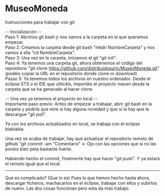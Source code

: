 # MuseoMoneda

Instrucciones para trabajar con git

-- Inicialización --<br/>
Paso 1: Abrimos git bash y nos vamos a la carpeta en la que queramos empezar.<br/>
Paso 2: Creamos la carpeta desde git bash "mkdir NombreCarpeta" y nos vamos a ella "cd NombreCarpeta".<br/>
Paso 3: Una vez en la carpeta, iniciamos el git "git init".<br/>
Paso 4: Ya tenemos una carpeta git, ahora obtenemos el código del repositorio "git clone https://github.com/distribuidosurjc/MuseoMoneda.git" (podéis copiar la URL en el repositorio donde clone or download)<br/>
Passo 5: Ya tenemos todos los archivos en nuestro ordenador. Desde el eclipse STS o el IDE que utilicéis, importáis el proyecto maven desde la carpeta que se ha generado al hacer clone.

-- Una vez ya tenemos el proyecto en local --<br/>
Importante paso previo: Antes de empezar a trabajar, abrir git bash en la carpeta y pedirle que mire si hay alguna novedad y que si la hay que la descargue "git pull".

Ya con los archivos actualizados en local, se trabaja con el eclipse blablabla. 

Una vez se acaba de trabajar, hay que actualizar el repositorio remoto de github "git commit -am "Comentario" <- Ojo con las opciones que si no las ponéis bien peta bastante fuerte.

Habiendo hecho el commit, finalmente hay que hacer "git push". Y ya estará el remoto igual que el local.

-----------------------------------------------

Que es complicado? (Que lo es) Pues lo que hemos hecho hasta ahora, descargar ficheros, machacarlos en el eclipse, trabajar con ellos y subirlos de nuevo. Las dos cosas funcionan pero esta da más trabajo.
